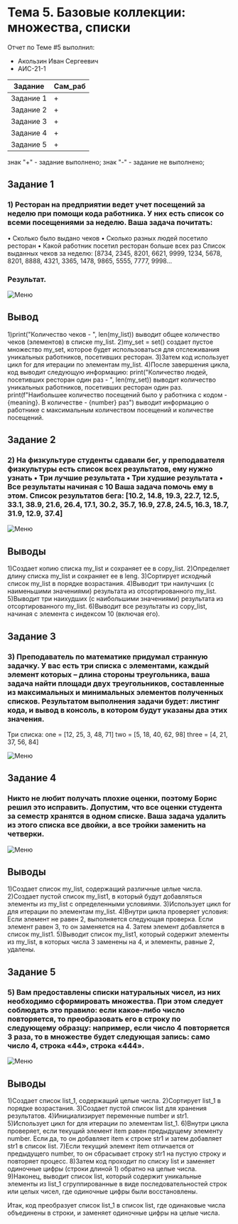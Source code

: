 # Тема 5. Базовые коллекции: множества, списки
Отчет по Теме #5 выполнил:
- Акользин Иван Сергеевич
- АИС-21-1

| Задание | Сам_раб | 
| ------ | ------ | 
| Задание 1 | + |
| Задание 2 | + |
| Задание 3 | + |
| Задание 4 | + |
| Задание 5 | + |

знак "+" - задание выполнено; знак "-" - задание не выполнено;

## Задание 1
### 1)	Ресторан на предприятии ведет учет посещений за неделю при помощи кода работника. У них есть список со всеми посещениями за неделю. Ваша задача почитать: 
• Сколько было выдано чеков 
• Сколько разных людей посетило ресторан 
• Какой работник посетил ресторан больше всех раз 
Список выданных чеков за неделю: [8734, 2345, 8201, 6621, 9999, 1234, 5678, 8201, 8888, 4321, 3365, 1478, 9865, 5555, 7777, 9998...

### Результат.
![Меню](https://github.com/t1rs/bababoi/blob/Тема_5/pic/1.png)
## Вывод 
1)print("Количество чеков - ", len(my_list)) выводит общее количество чеков (элементов) в списке my_list.
2)my_set = set() создает пустое множество my_set, которое будет использоваться для отслеживания уникальных работников, посетивших ресторан.
3)Затем код использует цикл for для итерации по элементам my_list. 
4)После завершения цикла, код выводит следующую информацию:
    print("Количество людей, посетивших ресторан один раз - ", len(my_set)) выводит количество уникальных работников, посетивших ресторан один раз.
    print(f"Наибольшее количество посещений было у работника с кодом - {meaning}. В количестве - {number} раз") выводит информацию о работнике с максимальным количеством посещений и количестве посещений.

## Задание 2
### 2)	На физкультуре студенты сдавали бег, у преподавателя физкультуры есть список всех результатов, ему нужно узнать • Три лучшие результата • Три худшие результата • Все результаты начиная с 10 Ваша задача помочь ему в этом. Список результатов бега: [10.2, 14.8, 19.3, 22.7, 12.5, 33.1, 38.9, 21.6, 26.4, 17.1, 30.2, 35.7, 16.9, 27.8, 24.5, 16.3, 18.7, 31.9, 12.9, 37.4]
![Меню](https://github.com/t1rs/bababoi/blob/Тема_5/pic/2.png)
## Выводы
1)Создает копию списка my_list и сохраняет ее в copy_list.
2)Определяет длину списка my_list и сохраняет ее в leng.
3)Сортирует исходный список my_list в порядке возрастания.
4)Выводит три наилучших (с наименьшими значениями) результата из отсортированного my_list.
5)Выводит три наихудших (с наибольшими значениями) результата из отсортированного my_list.
6)Выводит все результаты из copy_list, начиная с элемента с индексом 10 (включая его).


## Задание 3
### 3)	Преподаватель по математике придумал странную задачку. У вас есть три списка с элементами, каждый элемент которых – длина стороны треугольника, ваша задача найти площади двух треугольников, составленные из максимальных и минимальных элементов полученных списков. Результатом выполнения задачи будет: листинг кода, и вывод в консоль, в котором будут указаны два этих значения.
Три списка:
one = [12, 25, 3, 48, 71] 
two = [5, 18, 40, 62, 98] 
three = [4, 21, 37, 56, 84]

![Меню](https://github.com/t1rs/bababoi/blob/Тема_5/pic/3.png)

## Задание 4
### Никто не любит получать плохие оценки, поэтому Борис решил это исправить. Допустим, что все оценки студента за семестр хранятся в одном списке. Ваша задача удалить из этого списка все двойки, а все тройки заменить на четверки.

![Меню](https://github.com/t1rs/bababoi/blob/Тема_5/pic/4.png)

## Выводы
1)Создает список my_list, содержащий различные целые числа.
2)Создает пустой список my_list1, в который будут добавляться элементы из my_list с определенными условиями.
3)Использует цикл for для итерации по элементам my_list.
4)Внутри цикла проверяет условия:
    Если элемент не равен 2, выполняется следующая проверка.
    Если элемент равен 3, то он заменяется на 4.
    Затем элемент добавляется в список my_list1.
5)Выводит список my_list1, который содержит элементы из my_list, в которых числа 3 заменены на 4, и элементы, равные 2, удалены.


## Задание 5
### 5)	Вам предоставлены списки натуральных чисел, из них необходимо сформировать множества. При этом следует соблюдать это правило: если какое-либо число повторяется, то преобразовать его в строку по следующему образцу: например, если число 4 повторяется 3 раза, то в множестве будет следующая запись: само число 4, строка «44», строка «444».
![Меню](https://github.com/t1rs/bababoi/blob/Тема_5/pic/5.png)

## Выводы
1)Создает список list_1, содержащий целые числа.
2)Сортирует list_1 в порядке возрастания.
3)Создает пустой список list для хранения результатов.
4)Инициализирует переменные number и str1.
5)Использует цикл for для итерации по элементам list_1.
6)Внутри цикла проверяет, если текущий элемент item равен предыдущему элементу number. Если да, то он добавляет item к строке str1 и затем добавляет str1 в список list.
7)Если текущий элемент item отличается от предыдущего number, то он сбрасывает строку str1 на пустую строку и повторяет процесс.
8)Затем код проходит по списку list и заменяет одиночные цифры (строки длиной 1) обратно на целые числа.
9)Наконец, выводит список list, который содержит уникальные элементы из list_1 сгруппированные в виде последовательностей строк или целых чисел, где одиночные цифры были восстановлены.

Итак, код преобразует список list_1 в список list, где одинаковые числа объединены в строки, и заменяет одиночные цифры на целые числа.






